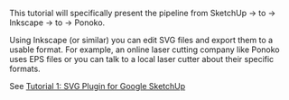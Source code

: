 This tutorial will specifically present the pipeline from SketchUp -> to -> Inkscape -> to -> Ponoko.

Using Inkscape (or similar) you can edit SVG files and export them to a usable format. For example, an online laser cutting company like Ponoko uses EPS files or you can talk to a local laser cutter about their specific formats.

See [Tutorial 1: SVG Plugin for Google SketchUp](http://flightsofideas.com/?p=27)
